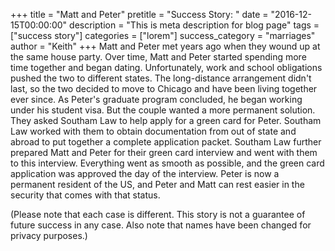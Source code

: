 +++
title = "Matt and Peter"
pretitle = "Success Story: "
date = "2016-12-15T00:00:00"
description = "This is meta description for blog page"
tags = ["success story"]
categories = ["lorem"]
success_category = "marriages"
author = "Keith"
+++
Matt and Peter met years ago when they wound up at the same house party. Over time, Matt and Peter started spending more time together and began dating. Unfortunately, work and school obligations pushed the two to different states. The long-distance arrangement didn't last, so the two decided to move to Chicago and have been living together ever since. As Peter's graduate program concluded, he began working under his student visa. But the couple wanted a more permanent solution. They asked Southam Law to help apply for a green card for Peter. Southam Law worked with them to obtain documentation from out of state and abroad to put together a complete application packet. Southam Law further prepared Matt and Peter for their green card interview and went with them to this interview. Everything went as smooth as possible, and the green card application was approved the day of the interview. Peter is now a permanent resident of the US, and Peter and Matt can rest easier in the security that comes with that status.

(Please note that each case is different. This story is not a guarantee of future success in any case. Also note that names have been changed for privacy purposes.)
